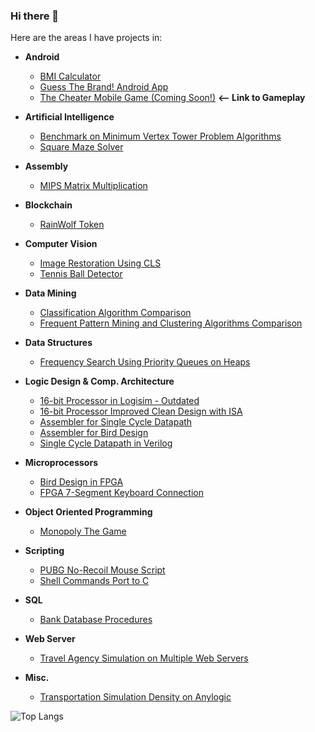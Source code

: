 ### Hi there 👋
<!--🔭 I’m currently working on my graduation project **The Cheater Mobile Game**.
-->

Here are the areas I have projects in:
- **Android**
  + [BMI Calculator](https://github.com/kadirhzrc/android-bmi-calculator-app)
  + [Guess The Brand! Android App](https://github.com/kadirhzrc/guess-the-brand-android-game)
  + [The Cheater Mobile Game (Coming Soon!)](https://drive.google.com/file/d/1wGplt4eFulW9FXccZhi0sxSroAn7MEPl/view?usp=sharing) **<-- Link to Gameplay**

- **Artificial Intelligence**
  + [Benchmark on Minimum Vertex Tower Problem Algorithms](https://github.com/kadirhzrc/java-genetic-algorithm-for-minimum-vertex-tower-problem)
  + [Square Maze Solver](https://github.com/kadirhzrc/square-maze-solver-with-walls)
- **Assembly**
  + [MIPS Matrix Multiplication](https://github.com/kadirhzrc/matrix-multiplier-in-MIPS)
- **Blockchain**
  + [RainWolf Token](https://github.com/kadirhzrc/rainwolf-token)
- **Computer Vision**
  + [Image Restoration Using CLS](https://github.com/kadirhzrc/image-restoration-using-cls)
  + [Tennis Ball Detector](https://github.com/kadirhzrc/tennis-ball-detection-opencv)
- **Data Mining**
  + [Classification Algorithm Comparison](https://github.com/kadirhzrc/classification-algorithms-comparison)
  + [Frequent Pattern Mining and Clustering Algorithms Comparison](https://github.com/kadirhzrc/frequent-pattern-mining-and-clustering)
- **Data Structures**
  + [Frequency Search Using Priority Queues on Heaps](https://github.com/kadirhzrc/frequency-search-pq-on-heaps)
- **Logic Design & Comp. Architecture**
  + [16-bit Processor in Logisim - Outdated](https://github.com/kadirhzrc/MIPS-16-bit-Processor-in-LogiSim)
  + [16-bit Processor Improved Clean Design with ISA](https://github.com/kadirhzrc/16-bit-processor-super-clean-design)
  + [Assembler for Single Cycle Datapath](https://github.com/kadirhzrc/assembler-single-cycle-datapath)
  + [Assembler for Bird Design](https://github.com/kadirhzrc/bird-design-assembler)
  + [Single Cycle Datapath in Verilog](https://github.com/kadirhzrc/single-cycle-datapath-with-complex-instructions)
- **Microprocessors**
  + [Bird Design in FPGA](https://github.com/kadirhzrc/bird-design-in-fpga)
  + [FPGA 7-Segment Keyboard Connection](https://github.com/kadirhzrc/fpga-7segment-keypad-connection)
- **Object Oriented Programming**
  + [Monopoly The Game](https://github.com/kadirhzrc/Monopoly-The-Game)
- **Scripting**
  + [PUBG No-Recoil Mouse Script](https://github.com/kadirhzrc/pubg-lua-norecoil)
  + [Shell Commands Port to C](https://github.com/kadirhzrc/Shell-Commands-On-C)
- **SQL**
  + [Bank Database Procedures](https://github.com/kadirhzrc/Small-Bank-Database)
- **Web Server**
  + [Travel Agency Simulation on Multiple Web Servers](https://github.com/kadirhzrc/java-travel-agency-web-server-simulation-with-simple-ui)
- **Misc.**
  + [Transportation Simulation Density on Anylogic](https://github.com/kadirhzrc/Transportation-Simulation-On-AnyLogic)


![Top Langs](https://github-readme-stats.vercel.app/api/top-langs/?username=kadirhzrc)


<!--
**kadirhzrc/kadirhzrc** is a ✨ _special_ ✨ repository because its `README.md` (this file) appears on your GitHub profile.

Here are some ideas to get you started:


- 🌱 I’m currently learning ...
- 👯 I’m looking to collaborate on ...
- 🤔 I’m looking for help with ...
- 💬 Ask me about ...
- 📫 How to reach me: ...
- 😄 Pronouns: ...
- ⚡ Fun fact: ...
-->
